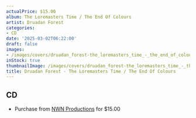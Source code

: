 ```yaml
---
actualPrice: $15.00
album: The Loremasters Time / The End Of Colours
artist: Druadan Forest
categories:
- CD
date: '2025-03-02T06:22:00'
draft: false
images:
- /images/covers/druadan_forest-the_loremasters_time_-_the_end_of_colours.jpg
inStock: true
thumbnailImage: /images/covers/druadan_forest-the_loremasters_time_-_the_end_of_colours-thumb.jpg
title: Druadan Forest - The Loremasters Time / The End Of Colours
---
```


## CD
* Purchase from [NWN Productions](http://shop.nwnprod.com/index.php?route=product/product&path=93&product_id=53042&sort=pd.name&order=ASC) for $15.00
